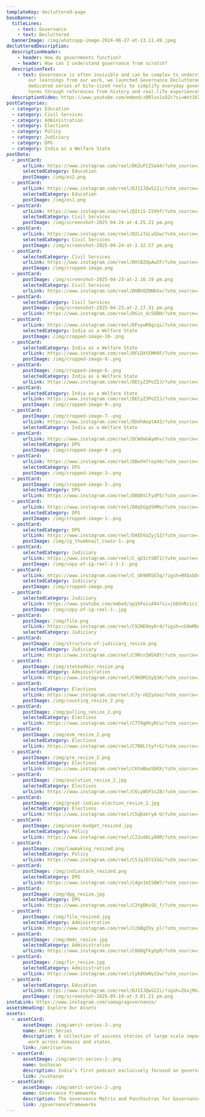 ```yaml
---
templateKey: decluttered-page
baseBanner:
  titleLines:
    - text: Governance
    - text: Decluttered
  bannerImage: /img/whatsapp-image-2024-06-27-at-13.11.49.jpeg
declutteredDescription:
  descriptionHeader:
    - header: How do governments function?
    - header: How can I understand governance from scratch?
  descriptionText:
    - text: Governance is often invisible and can be complex to understand. Leveraging
        our learnings from our work, we launched Governance Decluttered, a
        dedicated series of bite-sized reels to simplify everyday governance
        terms through references from history and real-life experiences.
  descriptionVideo: https://www.youtube.com/embed/zBRlux1sOZc?si=Wxt3VZk_my6ulh8K
postCategories:
  - category: Education
  - category: Civil Services
  - category: Administration
  - category: Elections
  - category: Policy
  - category: Judiciary
  - category: DPG
  - category: India as a Welfare State
postData:
  - postCard:
      urlLink: https://www.instagram.com/reel/DKZuFCZSeA4/?utm_source=ig_web_copy_link&igsh=MzRlODBiNWFlZA==
      selectedCategory: Education
      postImage: /img/es2.png
  - postCard:
      urlLink: https://www.instagram.com/reel/DJ1IJQwS2Zi/?utm_source=ig_web_copy_link&igsh=MzRlODBiNWFlZA==
      selectedCategory: Education
      postImage: /img/es1.png
  - postCard:
      urlLink: https://www.instagram.com/reel/DItiS-IS99f/?utm_source=ig_web_copy_link&igsh=MzRlODBiNWFlZA==
      selectedCategory: Civil Services
      postImage: /img/screenshot-2025-04-24-at-4.25.21 pm.png
  - postCard:
      urlLink: https://www.instagram.com/reel/DILsToLvGGw/?utm_source=ig_web_copy_link&igsh=MzRlODBiNWFlZA%3D%3D
      selectedCategory: Civil Services
      postImage: /img/screenshot-2025-04-24-at-2.32.57 pm.png
  - postCard:
      selectedCategory: Civil Services
      urlLink: https://www.instagram.com/reel/DHlBZdpAwIF/?utm_source=ig_web_copy_link&igsh=MzRlODBiNWFlZA==
      postImage: /img/cropped-image.png
  - postCard:
      postImage: /img/screenshot-2025-04-23-at-2.16.19 pm.png
      selectedCategory: Civil Services
      urlLink: https://www.instagram.com/reel/DHBVOZNNbXx/?utm_source=ig_web_copy_link&igsh=MzRlODBiNWFlZA==
  - postCard:
      selectedCategory: Civil Services
      postImage: /img/screenshot-2025-04-23-at-2.17.31 pm.png
      urlLink: https://www.instagram.com/reel/DGin_4cS8BH/?utm_source=ig_web_copy_link&igsh=MzRlODBiNWFlZA==
  - postCard:
      urlLink: https://www.instagram.com/reel/DFuywR8giqi/?utm_source=ig_web_copy_link&igsh=MzRlODBiNWFlZA==
      selectedCategory: India as a Welfare State
      postImage: /img/cropped-image-10-.png
  - postCard:
      selectedCategory: India as a Welfare State
      urlLink: https://www.instagram.com/reel/DFLDXtEMH9F/?utm_source=ig_web_copy_link&igsh=MzRlODBiNWFlZA==
      postImage: /img/cropped-image-8-.png
  - postCard:
      postImage: /img/cropped-image-6-.png
      selectedCategory: India as a Welfare State
      urlLink: https://www.instagram.com/reel/DECyZ3PoZIJ/?utm_source=ig_web_copy_link&igsh=MzRlODBiNWFlZA==
  - postCard:
      selectedCategory: India as a Welfare State
      urlLink: https://www.instagram.com/reel/DECyZ3PoZIJ/?utm_source=ig_web_copy_link&igsh=MzRlODBiNWFlZA==
      postImage: /img/cropped-image-9-.png
  - postCard:
      postImage: /img/cropped-image-7-.png
      urlLink: https://www.instagram.com/reel/DDehAeptA43/?utm_source=ig_web_copy_link&igsh=MzRlODBiNWFlZA==
      selectedCategory: India as a Welfare State
  - postCard:
      urlLink: https://www.instagram.com/reel/DCWdwGAymhv/?utm_source=ig_web_copy_link&igsh=MzRlODBiNWFlZA==
      selectedCategory: DPG
      postImage: /img/cropped-image-4-.png
  - postCard:
      urlLink: https://www.instagram.com/reel/DBwYm7royX6/?utm_source=ig_web_copy_link&igsh=MzRlODBiNWFlZA==
      selectedCategory: DPG
      postImage: /img/cropped-image-3-.png
  - postCard:
      postImage: /img/cropped-image-2-.png
      selectedCategory: DPG
      urlLink: https://www.instagram.com/reel/DBO8tCFydP5/?utm_source=ig_web_copy_link&igsh=MzRlODBiNWFlZA==
  - postCard:
      urlLink: https://www.instagram.com/reel/DAq5GgdSHMo/?utm_source=ig_web_copy_link&igsh=MzRlODBiNWFlZA==
      selectedCategory: DPG
      postImage: /img/cropped-image-1-.png
  - postCard:
      selectedCategory: DPG
      urlLink: https://www.instagram.com/reel/DAEbVaZyjSZ/?utm_source=ig_web_copy_link&igsh=MzRlODBiNWFlZA==
      postImage: /img/ig_thumbnail_cowin-1-.png
  - postCard:
      selectedCategory: Judiciary
      urlLink: https://www.instagram.com/reel/C_qUIctSNT1/?utm_source=ig_web_copy_link&igsh=MzRlODBiNWFlZA==
      postImage: /img/copy-of-ig-reel-2-1-1-.png
  - postCard:
      urlLink: https://www.instagram.com/reel/C_GK98RSE5q/?igsh=MXQxbDc3ZGE2cjdoZA==
      selectedCategory: Judiciary
      postImage: /img/cropped-image.png
  - postCard:
      selectedCategory: Judiciary
      urlLink: https://www.youtube.com/embed/xp1hFoisA94?si=jGbVnRzici7rerW6
      postImage: /img/copy-of-ig-reel-1-.jpg
  - postCard:
      postImage: /img/file.png
      urlLink: https://www.instagram.com/reel/C92NE0my6r4/?igsh=cG9mMDAxdnV2bG4x
      selectedCategory: Judiciary
  - postCard:
      postImage: /img/structure-of-judiciary_resize.png
      selectedCategory: Judiciary
      urlLink: https://www.instagram.com/reel/C9RcrIWSkBY/?utm_source=ig_web_copy_link&igsh=MzRlODBiNWFlZA==
  - postCard:
      postImage: /img/stateadmin_resize.png
      selectedCategory: Administration
      urlLink: https://www.instagram.com/reel/C9K0M1XyQ1K/?utm_source=ig_web_copy_link&igsh=MzRlODBiNWFlZA==
  - postCard:
      selectedCategory: Elections
      urlLink: https://www.instagram.com/reel/C7y-nQZydao/?utm_source=ig_web_copy_link&igsh=MzRlODBiNWFlZA==
      postImage: /img/counting_resize_2.png
  - postCard:
      postImage: /img/polling_resize_2.png
      selectedCategory: Elections
      urlLink: https://www.instagram.com/reel/C7T9gHhyRCu/?utm_source=ig_web_copy_link&igsh=MzRlODBiNWFlZA==
  - postCard:
      postImage: /img/evm_resize_2.png
      selectedCategory: Elections
      urlLink: https://www.instagram.com/reel/C7B0LtSyfrG/?utm_source=ig_web_copy_link&igsh=MzRlODBiNWFlZA==
  - postCard:
      postImage: /img/pre_resize_2.png
      selectedCategory: Elections
      urlLink: https://www.instagram.com/reel/C6tmBaoSbRX/?utm_source=ig_web_copy_link&igsh=MzRlODBiNWFlZA==
  - postCard:
      postImage: /img/evolution_resize_2.jpg
      selectedCategory: Elections
      urlLink: https://www.instagram.com/reel/C6LyWSFSsZ8/?utm_source=ig_web_copy_link&igsh=MzRlODBiNWFlZA==
  - postCard:
      postImage: /img/great-indian-election_resize_2.jpg
      selectedCategory: Elections
      urlLink: https://www.instagram.com/reel/C5q0aVryA-U/?utm_source=ig_web_copy_link&igsh=MzRlODBiNWFlZA==
  - postCard:
      postImage: /img/union-budget_resized.jpg
      selectedCategory: Policy
      urlLink: https://www.instagram.com/reel/C22udALy80R/?utm_source=ig_web_copy_link&igsh=MzRlODBiNWFlZA==
  - postCard:
      postImage: /img/lawmaking_resized.png
      selectedCategory: Policy
      urlLink: https://www.instagram.com/reel/C5JqJOlS31G/?utm_source=ig_web_copy_link&igsh=MzRlODBiNWFlZA==
  - postCard:
      postImage: /img/indiastack_resized.png
      selectedCategory: DPG
      urlLink: https://www.instagram.com/reel/C4gn1mISBW7/?utm_source=ig_web_copy_link&igsh=MzRlODBiNWFlZA==
  - postCard:
      postImage: /img/dpg_resize.jpg
      selectedCategory: DPG
      urlLink: https://www.instagram.com/reel/C3YgDKvSG_f/?utm_source=ig_web_copy_link&igsh=MzRlODBiNWFlZA==
  - postCard:
      postImage: /img/file_resized.jpg
      selectedCategory: Administration
      urlLink: https://www.instagram.com/reel/CzbBgI9y_pl/?utm_source=ig_web_copy_link&igsh=MzRlODBiNWFlZA==
  - postCard:
      postImage: /img/dmdc_resize.jpg
      selectedCategory: Administration
      urlLink: https://www.instagram.com/reel/C0O0gTkyUpR/?utm_source=ig_web_copy_link&igsh=MzRlODBiNWFlZA==
  - postCard:
      postImage: /img/fir_resize.jpg
      selectedCategory: Administration
      urlLink: https://www.instagram.com/reel/Cyk8UwNyJ2w/?utm_source=ig_web_copy_link&igsh=MzRlODBiNWFlZA==
  - postCard:
      selectedCategory: Education
      urlLink: https://www.instagram.com/reel/DJ1IJQwS2Zi/?igsh=ZGxjMnZndjV4dWR5
      postImage: /img/screenshot-2025-05-19-at-3.01.21 pm.png
instaLink: https://www.instagram.com/samagragovernance/
assetsHeading: Explore Our Assets
assets:
  - assetCard:
      assetImage: /img/amrit-series-3-.png
      name: Amrit Series
      description: A collection of success stories of large scale impact through our
        work across domains and states.
      link: /amritseries
  - assetCard:
      assetImage: /img/amrit-series-1-.png
      name: Sushasan
      description: India’s first podcast exclusively focused on governance.
      link: /sushasan
  - assetCard:
      assetImage: /img/amrit-series-2-.png
      name: Governance Frameworks
      description: The Governance Matrix and Panchsutras for Governance Transformation.
      link: /governanceframeworks
---
```

